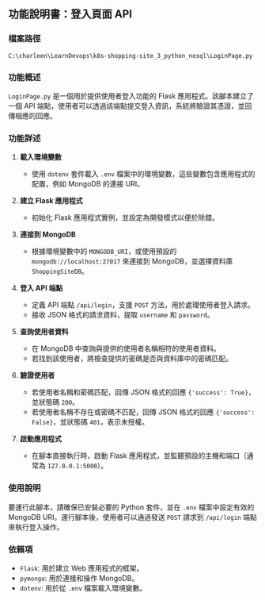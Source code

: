 ## 功能說明書：登入頁面 API

### 檔案路徑
`C:\charleen\LearnDevops\k8s-shopping-site_3_python_nosql\LoginPage.py`

### 功能概述
`LoginPage.py` 是一個用於提供使用者登入功能的 Flask 應用程式。該腳本建立了一個 API 端點，使用者可以透過該端點提交登入資訊，系統將驗證其憑證，並回傳相應的回應。

### 功能詳述

1. **載入環境變數**
   - 使用 `dotenv` 套件載入 `.env` 檔案中的環境變數，這些變數包含應用程式的配置，例如 MongoDB 的連接 URI。

2. **建立 Flask 應用程式**
   - 初始化 Flask 應用程式實例，並設定為開發模式以便於除錯。

3. **連接到 MongoDB**
   - 根據環境變數中的 `MONGODB_URI`，或使用預設的 `mongodb://localhost:27017` 來連接到 MongoDB，並選擇資料庫 `ShoppingSiteDB`。

4. **登入 API 端點**
   - 定義 API 端點 `/api/login`，支援 `POST` 方法，用於處理使用者登入請求。
   - 接收 JSON 格式的請求資料，提取 `username` 和 `password`。

5. **查詢使用者資料**
   - 在 MongoDB 中查詢與提供的使用者名稱相符的使用者資料。
   - 若找到該使用者，將檢查提供的密碼是否與資料庫中的密碼匹配。

6. **驗證使用者**
   - 若使用者名稱和密碼匹配，回傳 JSON 格式的回應 `{'success': True}`，並狀態碼 `200`。
   - 若使用者名稱不存在或密碼不匹配，回傳 JSON 格式的回應 `{'success': False}`，並狀態碼 `401`，表示未授權。

7. **啟動應用程式**
   - 在腳本直接執行時，啟動 Flask 應用程式，並監聽預設的主機和端口（通常為 `127.0.0.1:5000`）。

### 使用說明
要運行此腳本，請確保已安裝必要的 Python 套件，並在 `.env` 檔案中設定有效的 MongoDB URI。運行腳本後，使用者可以通過發送 `POST` 請求到 `/api/login` 端點來執行登入操作。

### 依賴項
- `Flask`: 用於建立 Web 應用程式的框架。
- `pymongo`: 用於連接和操作 MongoDB。
- `dotenv`: 用於從 `.env` 檔案載入環境變數。